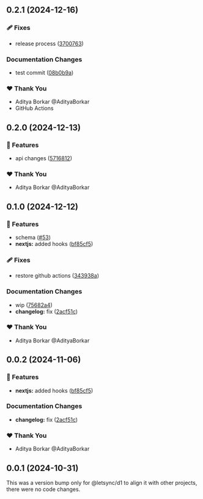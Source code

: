 ## 0.2.1 (2024-12-16)

### 🩹 Fixes

- release process ([3700763](https://github.com/AdityaBorkar/letsync/commit/3700763))

### Documentation Changes

- test commit ([08b0b9a](https://github.com/AdityaBorkar/letsync/commit/08b0b9a))

### ❤️ Thank You

- Aditya Borkar @AdityaBorkar
- GitHub Actions

## 0.2.0 (2024-12-13)

### 🚀 Features

- api changes ([5716812](https://github.com/AdityaBorkar/letsync/commit/5716812))

### ❤️ Thank You

- Aditya Borkar @AdityaBorkar

## 0.1.0 (2024-12-12)

### 🚀 Features

- schema ([#53](https://github.com/AdityaBorkar/letsync/pull/53))
- **nextjs:** added hooks ([bf85cf5](https://github.com/AdityaBorkar/letsync/commit/bf85cf5))

### 🩹 Fixes

- restore github actions ([343938a](https://github.com/AdityaBorkar/letsync/commit/343938a))

### Documentation Changes

- wip ([75682a4](https://github.com/AdityaBorkar/letsync/commit/75682a4))
- **changelog:** fix ([2acf51c](https://github.com/AdityaBorkar/letsync/commit/2acf51c))

### ❤️ Thank You

- Aditya Borkar @AdityaBorkar

## 0.0.2 (2024-11-06)

### 🚀 Features

- **nextjs:** added hooks ([bf85cf5](https://github.com/AdityaBorkar/letsync/commit/bf85cf5))

### Documentation Changes

- **changelog:** fix ([2acf51c](https://github.com/AdityaBorkar/letsync/commit/2acf51c))

### ❤️  Thank You

- Aditya Borkar @AdityaBorkar

## 0.0.1 (2024-10-31)

This was a version bump only for @letsync/d1 to align it with other projects, there were no code changes.
